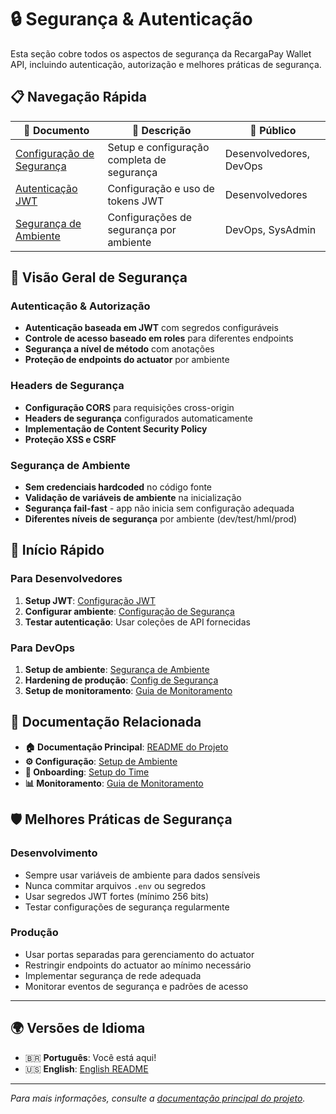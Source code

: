 # 🔒 Segurança & Autenticação

Esta seção cobre todos os aspectos de segurança da RecargaPay Wallet API, incluindo autenticação, autorização e melhores práticas de segurança.

## 📋 Navegação Rápida

| 📄 Documento | 📝 Descrição | 🎯 Público |
|--------------|--------------|------------|
| [Configuração de Segurança](configuracao-seguranca.md) | Setup e configuração completa de segurança | Desenvolvedores, DevOps |
| [Autenticação JWT](configuracao-seguranca.md) | Configuração e uso de tokens JWT | Desenvolvedores |
| [Segurança de Ambiente](../../configuration/pt/configuracao-ambiente.md#configuração-de-segurança) | Configurações de segurança por ambiente | DevOps, SysAdmin |

## 🎯 Visão Geral de Segurança

### Autenticação & Autorização
- **Autenticação baseada em JWT** com segredos configuráveis
- **Controle de acesso baseado em roles** para diferentes endpoints
- **Segurança a nível de método** com anotações
- **Proteção de endpoints do actuator** por ambiente

### Headers de Segurança
- **Configuração CORS** para requisições cross-origin
- **Headers de segurança** configurados automaticamente
- **Implementação de Content Security Policy**
- **Proteção XSS e CSRF**

### Segurança de Ambiente
- **Sem credenciais hardcoded** no código fonte
- **Validação de variáveis de ambiente** na inicialização
- **Segurança fail-fast** - app não inicia sem configuração adequada
- **Diferentes níveis de segurança** por ambiente (dev/test/hml/prod)

## 🚀 Início Rápido

### Para Desenvolvedores
1. **Setup JWT**: [Configuração JWT](configuracao-seguranca.md)
2. **Configurar ambiente**: [Configuração de Segurança](configuracao-seguranca.md)
3. **Testar autenticação**: Usar coleções de API fornecidas

### Para DevOps
1. **Setup de ambiente**: [Segurança de Ambiente](../../configuration/pt/configuracao-ambiente.md#configuração-de-segurança)
2. **Hardening de produção**: [Config de Segurança](configuracao-seguranca.md)
3. **Setup de monitoramento**: [Guia de Monitoramento](../../monitoring/pt/README.md)

## 🔗 Documentação Relacionada

- **🏠 Documentação Principal**: [README do Projeto](../../../README.md)
- **⚙️ Configuração**: [Setup de Ambiente](../../configuration/pt/)
- **🚀 Onboarding**: [Setup do Time](../../onboarding/pt/)
- **📊 Monitoramento**: [Guia de Monitoramento](../../monitoring/pt/README.md)

## 🛡️ Melhores Práticas de Segurança

### Desenvolvimento
- Sempre usar variáveis de ambiente para dados sensíveis
- Nunca commitar arquivos `.env` ou segredos
- Usar segredos JWT fortes (mínimo 256 bits)
- Testar configurações de segurança regularmente

### Produção
- Usar portas separadas para gerenciamento do actuator
- Restringir endpoints do actuator ao mínimo necessário
- Implementar segurança de rede adequada
- Monitorar eventos de segurança e padrões de acesso

---

## 🌍 Versões de Idioma

- 🇧🇷 **Português**: Você está aqui!
- 🇺🇸 **English**: [English README](../en/README.md)

---

*Para mais informações, consulte a [documentação principal do projeto](../../../README.md).*
